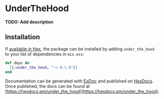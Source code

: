 # UnderTheHood

**TODO: Add description**

## Installation

If [available in Hex](https://hex.pm/docs/publish), the package can be installed
by adding `under_the_hood` to your list of dependencies in `mix.exs`:

```elixir
def deps do
  [{:under_the_hood, "~> 0.1.0"}]
end
```

Documentation can be generated with [ExDoc](https://github.com/elixir-lang/ex_doc)
and published on [HexDocs](https://hexdocs.pm). Once published, the docs can
be found at [https://hexdocs.pm/under_the_hood](https://hexdocs.pm/under_the_hood).

